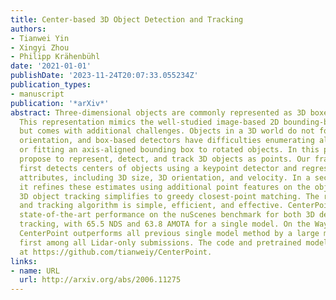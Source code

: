 ```yaml
---
title: Center-based 3D Object Detection and Tracking
authors:
- Tianwei Yin
- Xingyi Zhou
- Philipp Krähenbühl
date: '2021-01-01'
publishDate: '2023-11-24T20:07:33.055234Z'
publication_types:
- manuscript
publication: '*arXiv*'
abstract: Three-dimensional objects are commonly represented as 3D boxes in a point-cloud.
  This representation mimics the well-studied image-based 2D bounding-box detection
  but comes with additional challenges. Objects in a 3D world do not follow any particular
  orientation, and box-based detectors have difficulties enumerating all orientations
  or fitting an axis-aligned bounding box to rotated objects. In this paper, we instead
  propose to represent, detect, and track 3D objects as points. Our framework, CenterPoint,
  first detects centers of objects using a keypoint detector and regresses to other
  attributes, including 3D size, 3D orientation, and velocity. In a second stage,
  it refines these estimates using additional point features on the object. In CenterPoint,
  3D object tracking simplifies to greedy closest-point matching. The resulting detection
  and tracking algorithm is simple, efficient, and effective. CenterPoint achieved
  state-of-the-art performance on the nuScenes benchmark for both 3D detection and
  tracking, with 65.5 NDS and 63.8 AMOTA for a single model. On the Waymo Open Dataset,
  CenterPoint outperforms all previous single model method by a large margin and ranks
  first among all Lidar-only submissions. The code and pretrained models are available
  at https://github.com/tianweiy/CenterPoint.
links:
- name: URL
  url: http://arxiv.org/abs/2006.11275
---
```

